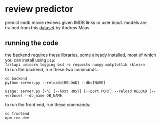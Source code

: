 # review predictor

predict imdb movie reviews given IMDB links or user input.
models are trained from this [dataset](https://ai.stanford.edu/~amaas/data/sentiment/) by Andrew Maas. 

## running the code

the backend requires these libraries, some already installed, most of which you can install using `pip`: <br>
``` fastapi uvicorn logging bs4 re requests numpy matplotlib sklearn ``` <br>
to run the backend,
run these two commands: <br>
```
cd backend
python server.py --reload=[RELOAD] --db=[NAME]

usage: server.py [-h] [--host HOST] [--port PORT] --reload RELOAD [--verbose] --db_name DB_NAME
```

to run the front end, run these commands: <br>
```
cd frontend
npm run dev
```
